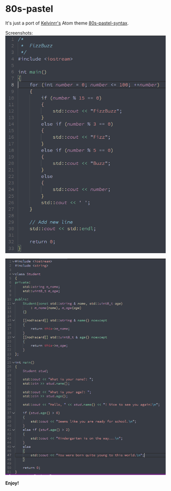 # 80s-pastel

It's just a port of [Kelvinrr's](https://github.com/Kelvinrr) Atom theme [80s-pastel-syntax](https://github.com/Kelvinrr/80s-pastel-syntax).

Screenshots:
![FizzBuzz code](/Images/FizzBuzz.PNG)

![Info code](/Images/Info.PNG)

**Enjoy!**
